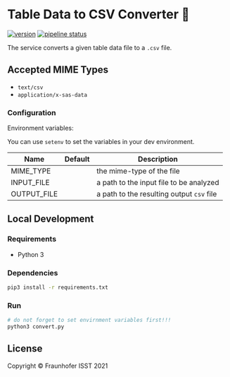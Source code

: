 # Table Data to CSV Converter 🔄

[![version](https://img.shields.io/badge/table--data--to--csv-1.0.0-green)](https://gitlab.cc-asp.fraunhofer.de/diva/faas/table-data-to-csv)
[![pipeline status](https://gitlab.cc-asp.fraunhofer.de/diva/faas/table-data-to-csv/badges/master/pipeline.svg)](https://gitlab.cc-asp.fraunhofer.de/diva/faas/table-data-to-csv/-/commits/master)

The service converts a given table data file to a `.csv` file.

## Accepted MIME Types

+ `text/csv`
+ `application/x-sas-data`

### Configuration

Environment variables:

You can use `setenv` to set the variables in your dev environment.

| Name | Default | Description |
| --- | --- | --- |
| MIME_TYPE | | the mime-type of the file |
| INPUT_FILE | | a path to the input file to be analyzed |
| OUTPUT_FILE | | a path to the resulting output `csv` file |

## Local Development

### Requirements

+ Python 3

### Dependencies

```sh
pip3 install -r requirements.txt
```

### Run

```sh
# do not forget to set envirnment variables first!!!
python3 convert.py
```

## License

Copyright © Fraunhofer ISST 2021

